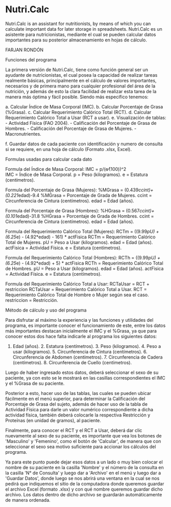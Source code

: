# Nutri.Calc
Nutri.Calc is an assistant for nutritionists, by means of which you can calculate important data for later storage in spreadsheets.
Nutri.Calc es un asistente para nutricionistas, mediante el cual se pueden calcular datos importantes para su posterior almacenamiento en hojas de cálculo.

FARJAN RONDÓN


Funciones del programa

La primera versión de Nutri.Calc, tiene como función general ser un ayudante de nutricionistas, el cual posea la capacidad de realizar tareas realmente básicas, principalmente en el cálculo de valores importantes, necesarios y de primera mano para cualquier profesional del área de la nutrición, y además de esto la clara facilidad de realizar esta tarea de la manera más óptima y fácil posible. Siendo más específico tenemos:

a. Calcular Índice de Masa Corporal (IMC).
b. Calcular Porcentaje de Grasa (%Grasa).
c. Calcular Requerimiento Calórico Total (RCT).
d. Calcular Requerimiento Calórico Total a Usar (RCT a usar).
e. Visualización de tablas:
	- Actividad Física (FAO 2004).
	- Calificación del Porcentaje de Grasa de Hombres.
	- Calificación del Porcentaje de Grasa de Mujeres.
	- Macronutrientes.
 
f. Guardar datos de cada paciente con identificación y numero de consulta si se requiere, en una hoja de cálculo (Formato .xlsx, Excel).


Formulas usadas para calcular cada dato

  Formula del Índice de Masa Corporal:
  IMC = p/(e⁄(100))^2   
  IMC = Índice de Masa Corporal.
  p = Peso (kilogramos).
  e = Estatura (centímetros).

  Formula del Porcentaje de Grasa (Mujeres):
  %MGrasa = (0.439*ccint)+(0.221*edad)-9.4
  %MGrasa = Porcentaje de Grada de Mujeres.
  ccint = Circunferencia de Cintura (centímetros).
  edad = Edad (años).

  Formula del Porcentaje de Grasa (Hombres):
  %HGrasa = (0.567*ccint)+(0.101*edad)-31.8
  %HGrasa = Porcentaje de Grada de Hombres.
  ccint = Circunferencia de Cintura (centímetros).
  edad = Edad (años).

  Formula del Requerimiento Calórico Total (Mujeres):
  RCTm = ((9.99*pU) + (6.25*e) - (4.92*edad) - 161) * actFisica
  RCTm = Requerimiento Calórico Total de Mujeres.
  pU = Peso a Usar (kilogramos).
  edad = Edad (años).
  actFisica = Actividad Física.
  e = Estatura (centímetros).

  Formula del Requerimiento Calórico Total (Hombres):
  RCTh = ((9.99*pU) + (6.25*e) - (4.92*edad) + 5) * actFisica
  RCTh = Requerimiento Calórico Total de Hombres.
  pU = Peso a Usar (kilogramos).
  edad = Edad (años).
  actFisica = Actividad Física.
  e = Estatura (centímetros).

  Formula del Requerimiento Calórico Total a Usar:
  RCTaUsar = RCT + restriccion
  RCTaUsar = Requerimiento Calórico Total a Usar.
  RCT = Requerimiento Calórico Total de Hombre o Mujer según sea el caso.
  restriccion = Restricción.


Método de cálculo y uso del programa

Para disfrutar al máximo la experiencia y las funciones y utilidades del programa, es importante conocer el funcionamiento de este, entre los datos más importantes destacan inicialmente el IMC y el %Grasa, ya que para conocer estos dos hace falta indicarle al programa los siguientes datos:
	
  1. Edad (años).
	2. Estatura (centímetros).
	3. Peso (kilogramos).
	4. Peso a usar (kilogramos).
	5. Circunferencia de Cintura (centímetros).
	6. Circunferencia de Abdomen (centímetros).
	7. Circunferencia de Cadera (centímetros).
	8. Circunferencia de Cuello (centímetros).

Luego de haber ingresado estos datos, deberá seleccionar el sexo de su paciente, ya con esto se le mostrará en las casillas correspondientes el IMC y el %Grasa de su paciente. 

Posterior a esto, hacer uso de las tablas, las cuales se pueden ubicar fácilmente en el menú superior, para determinar la Calificación del Porcentaje de Grasa del sujeto, además de hacer uso de la tabla de Actividad Física para darle un valor numérico correspondiente a dicha actividad física, también deberá colocarle la respectiva Restricción y Proteínas (en unidad de gramos), al paciente.

Finalmente, para conocer el RCT y el RCT a Usar, deberá dar clic nuevamente al sexo de su paciente, es importante que vea los botones de 'Masculino' y 'Femenino', como el botón de 'Calcular', de manera que con seleccionar el sexo sea motivo suficiente para accionar los cálculos del programa.

Ya para este punto puede dejar esos datos a un lado o muy bien colocar el nombre de su paciente en la casilla 'Nombre' y el número de la consulta en la casilla 'N° de Consulta' y luego dar a 'Archivo' en el menú y luego dar a 'Guardar Datos', donde luego se nos abrirá una ventana en la cual se nos pedirá que indiquemos el sitio de la computadora donde queremos guardar el archivo Excel (formato .xlsx) y con qué nombre queremos guardar dicho archivo. Los datos dentro de dicho archivo se guardarán automáticamente de manera ordenada.
